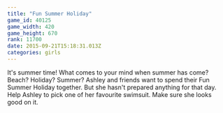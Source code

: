 ```yaml
---
title: "Fun Summer Holiday"
game_id: 40125
game_width: 420
game_height: 670
rank: 11700
date: 2015-09-21T15:18:31.013Z
categories: girls
---
```

It's summer time! What comes to your mind when summer has come? Beach? Holiday? Summer? Ashley and friends want to spend their Fun Summer Holiday together. But she hasn't prepared anything for that day. Help Ashley to pick one of her favourite swimsuit. Make sure she looks good on it.